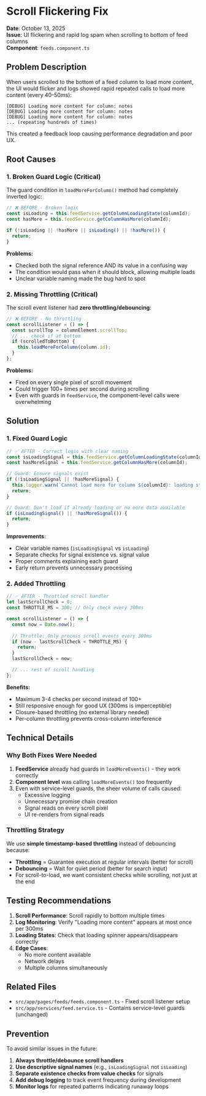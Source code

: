 # Scroll Flickering Fix

**Date**: October 13, 2025  
**Issue**: UI flickering and rapid log spam when scrolling to bottom of feed columns  
**Component**: `feeds.component.ts`

## Problem Description

When users scrolled to the bottom of a feed column to load more content, the UI would flicker and logs showed rapid repeated calls to load more content (every 40-50ms):

```
[DEBUG] Loading more content for column: notes
[DEBUG] Loading more content for column: notes
[DEBUG] Loading more content for column: notes
... (repeating hundreds of times)
```

This created a feedback loop causing performance degradation and poor UX.

## Root Causes

### 1. Broken Guard Logic (Critical)

The guard condition in `loadMoreForColumn()` method had completely inverted logic:

```typescript
// ❌ BEFORE - Broken logic
const isLoading = this.feedService.getColumnLoadingState(columnId);
const hasMore = this.feedService.getColumnHasMore(columnId);

if (!isLoading || !hasMore || isLoading() || !hasMore()) {
  return;
}
```

**Problems:**
- Checked both the signal reference AND its value in a confusing way
- The condition would pass when it should block, allowing multiple loads
- Unclear variable naming made the bug hard to spot

### 2. Missing Throttling (Critical)

The scroll event listener had **zero throttling/debouncing**:

```typescript
// ❌ BEFORE - No throttling
const scrollListener = () => {
  const scrollTop = columnElement.scrollTop;
  // ... check if at bottom
  if (scrolledToBottom) {
    this.loadMoreForColumn(column.id);
  }
};
```

**Problems:**
- Fired on every single pixel of scroll movement
- Could trigger 100+ times per second during scrolling
- Even with guards in `feedService`, the component-level calls were overwhelming

## Solution

### 1. Fixed Guard Logic

```typescript
// ✅ AFTER - Correct logic with clear naming
const isLoadingSignal = this.feedService.getColumnLoadingState(columnId);
const hasMoreSignal = this.feedService.getColumnHasMore(columnId);

// Guard: Ensure signals exist
if (!isLoadingSignal || !hasMoreSignal) {
  this.logger.warn(`Cannot load more for column ${columnId}: loading state signals not found`);
  return;
}

// Guard: Don't load if already loading or no more data available
if (isLoadingSignal() || !hasMoreSignal()) {
  return;
}
```

**Improvements:**
- Clear variable names (`isLoadingSignal` vs `isLoading`)
- Separate checks for signal existence vs. signal value
- Proper comments explaining each guard
- Early return prevents unnecessary processing

### 2. Added Throttling

```typescript
// ✅ AFTER - Throttled scroll handler
let lastScrollCheck = 0;
const THROTTLE_MS = 300; // Only check every 300ms

const scrollListener = () => {
  const now = Date.now();
  
  // Throttle: Only process scroll events every 300ms
  if (now - lastScrollCheck < THROTTLE_MS) {
    return;
  }
  lastScrollCheck = now;

  // ... rest of scroll handling
};
```

**Benefits:**
- Maximum 3-4 checks per second instead of 100+
- Still responsive enough for good UX (300ms is imperceptible)
- Closure-based throttling (no external library needed)
- Per-column throttling prevents cross-column interference

## Technical Details

### Why Both Fixes Were Needed

1. **FeedService** already had guards in `loadMoreEvents()` - they work correctly
2. **Component level** was calling `loadMoreEvents()` too frequently
3. Even with service-level guards, the sheer volume of calls caused:
   - Excessive logging
   - Unnecessary promise chain creation
   - Signal reads on every scroll pixel
   - UI re-renders from signal reads

### Throttling Strategy

We use **simple timestamp-based throttling** instead of debouncing because:

- **Throttling** = Guarantee execution at regular intervals (better for scroll)
- **Debouncing** = Wait for quiet period (better for search input)
- For scroll-to-load, we want consistent checks while scrolling, not just at the end

## Testing Recommendations

1. **Scroll Performance**: Scroll rapidly to bottom multiple times
2. **Log Monitoring**: Verify "Loading more content" appears at most once per 300ms
3. **Loading States**: Check that loading spinner appears/disappears correctly
4. **Edge Cases**: 
   - No more content available
   - Network delays
   - Multiple columns simultaneously

## Related Files

- `src/app/pages/feeds/feeds.component.ts` - Fixed scroll listener setup
- `src/app/services/feed.service.ts` - Contains service-level guards (unchanged)

## Prevention

To avoid similar issues in the future:

1. **Always throttle/debounce scroll handlers**
2. **Use descriptive signal names** (e.g., `isLoadingSignal` not `isLoading`)
3. **Separate existence checks from value checks** for signals
4. **Add debug logging** to track event frequency during development
5. **Monitor logs** for repeated patterns indicating runaway loops
